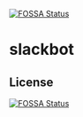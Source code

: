 [![FOSSA Status](https://app.fossa.io/api/projects/git%2Bgithub.com%2FPTST%2Fslackbot.svg?type=shield)](https://app.fossa.io/projects/git%2Bgithub.com%2FPTST%2Fslackbot?ref=badge_shield)

# slackbot

## License
[![FOSSA Status](https://app.fossa.io/api/projects/git%2Bgithub.com%2FPTST%2Fslackbot.svg?type=large)](https://app.fossa.io/projects/git%2Bgithub.com%2FPTST%2Fslackbot?ref=badge_large)